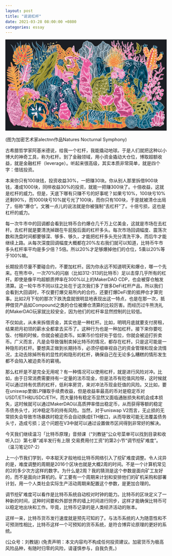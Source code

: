 ```yaml
---
layout: post
title: "说说杠杆"
date: 2021-03-28 08:00:00 +0800
categories: essay
---
```


![](/images/2021/20210328.jpg)

(图为加密艺术家alectnn作品Natures Nocturnal Symphony)

古希腊哲学家阿基米德说，给我一个杠杆，我能撬动地球。于是人们就把这种以小博大的神奇工具，称为杠杆。到了金融领域，用小资金撬动大仓位，博取超额收益，就是金融杠杆（leverage）。听起来很高级，其实本质非常简单，就是四个字：借钱投资。

本来你只有100块钱，投资收益30%，一把赚30块。你从别人那里拆借900块钱，凑成1000块，同样收益30%的投资，就能一把赚300块了。十倍收益，这就是杠杆的威力。但是，天底下哪有只赚不亏的好事呢？如果亏10%，100块亏10%还剩90%，而1000块亏10%就亏光了100块，而你只有100块，于是就被清仓出局了，俗称“爆仓”。文雅一点儿的说法就是你被强制“去杠杆”了。十倍亏损，这也是杠杆的威力。

每一次牛市中的回调都会看到比特币合约爆仓几千万上亿美金，这就是市场在去杠杆。去杠杆就是要清洗掉跟在牛屁股后面的杠杆多头。每次市场回调幅度、震荡次数和洗盘时间都要够深、够多、够久，才能把杠杆多头充分清洗干净，而后牛才能继续上路。从每次深度回调幅度大概都在20%左右我们就可以知道，比特币牛市多头杠杆率平均是多少倍？5倍。所以20%才足够爆掉他们的仓位，5乘以20%等于100%嘛。

长期投资尽量不要碰合约，不要加杠杆。因为你永远不知道明天和爆仓，哪一个先来。在熊市中，一次70%的闪崩（比如312-313的比特币）足以击穿几乎所有的杠杆。即使是像平均超额质押率在300%以上的MakerDAO CDP，也会被穿仓触发清算。这一轮牛市不同以往之处在于这次我们多了很多DeFi杠杆产品，所以我们会看到大回调时，不仅要打爆交易所内的合约，还要打爆DeFi里的抵押仓才算完事。比如2月下旬的那次下跌洗盘就很明显地表现出这一特点，也是在那一次，抵押借贷产品如Compound之类的仓位被爆仓清算的比较厉害。而经历过牛熊洗礼的MakerDAO玩家就比较安全，因为他们的杠杆率显然控制的比较低。

不仅如此，从未来拆借资金，其实也是一种杠杆。比如，明明月底就要支付房租，结果把月初领的薪水全都拿去买币了。这种行为也是一种加杠杆。接下来你要吃饭、付租的时候，你就会被迫卖币。如果币价恰好处于低位，你就会被迫打折卖币。广义而言，凡是会导致强制卖掉比特币的情况，都存在杠杆。只是这可能是一种隐形的杠杆。要想真正做到长期持币，必须仔细审视自己的资金管理和现金流情况，主动去除掉所有的显性的和隐形的杠杆，确保自己在无论多么糟糕的情形发生都不会陷入被迫卖币的窘境。

那么杠杆是不是完全无用呢？有一种情况可以使用杠杆，就是进行风险对冲。比如，由于日常消费需要持有一定量的法币现金，但是法币有贬值风险呀，这时候就可以通过持有优质的杠杆，低利率房贷，来对冲法币现金贬值的风险。又比如，要在uniswap里做LP赚取手续费收益，但是收益率最高的币对是稳定币对USDT/ETH和USDC/ETH，而大量持有稳定币显然又面临通胀损失和机会成本损失，这时候就可以通过MakerDAO以高质押率借出稳定币，从而获得等额的稳定币债务头寸，对冲稳定币的持有风险。当然，对于uniswap V2而言，无止损的无常损失会导致市场暴跌时稳定币会自动换成ETH敞口，从而导致可能无法覆盖债务头寸，造成亏损；这个问题在V3中就可以通过设置做市区间得到非常好的解决。

今天我们继续温习「比特币原理」音频课（“刘教链”公众号菜单可以找到目录和收听入口）第七章“减半发行有上限 交易费用付工资”的第2小节“调节挖矿难度”。（温习笔记07-2）

上一小节我们学到，中本聪天才般地给比特币网络引入了挖矿难度调整。令人诧异的是，难度调整的周期是2016个区块也就是大概2周的时间。不是一个计算机常见的2的多少次方这样的数字。为什么是2周？我的猜测是这个参数是面向矿工友好的，而不是面向计算机的。矿工要有一个周期来计划和安排他们的矿机采购和部署计划，用一个人类社会实际生产活动周期来配置这个参数，是更加合理的。

调节挖矿难度可以看作是比特币系统自动校对时钟的能力。比特币的区块定义了一种新的时间，这种时间要和外部世界的墙上时间进行同步，这样才能确保比特币可以稳定地出块和工作。毕竟，比特币记录的是人类经济活动的账本。

这样一来，比特币货币发行速度就是预先可知的了。与法币系统的人为随意性和不可预测性相比，比特币这样一个可预知的货币系统，是符合博弈论原理的更好的系统。

(公众号：刘教链)
(免责声明：本文内容均不构成任何投资建议。加密货币为极高风险品种，有随时归零的风险，请谨慎参与，自我负责。)
